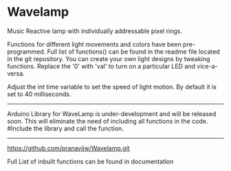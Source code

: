 # Wavelamp

  Music Reactive lamp with individually addressable pixel rings.


  Functions for different light movements and colors have been pre-programmed. Full 
  list of functions() can be found in the readme file located in the git repository. 
  You can create your own light designs by tweaking functions. Replace the '0' with
  'val' to turn on a particular LED and vice-a-versa.
  
  Adjust the int time variable to set the speed of light motion. By default it is set
  to 40 milliseconds.

  ***********************************************************************************
  Arduino Library for WaveLamp is under-development and will be released soon. This 
  will eliminate the need of including all functions in the code. #Include the 
  library and call the function.
  ***********************************************************************************

  https://github.com/pranavjjw/Wavelamp.git


  Full List of inbuilt functions can be found in documentation

